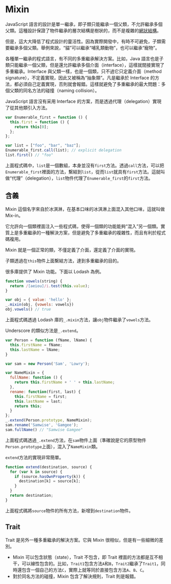 # Mixin

JavaScript 語言的設計是單一繼承，即子類只能繼承一個父類，不允許繼承多個父類。這種設計保證了物件繼承的層次結構是樹狀的，而不是複雜的[網狀結構](https://en.wikipedia.org/wiki/Multiple_inheritance#The_diamond_problem)。

但是，這大大降低了程式設計的靈活性。因為實際開發中，有時不可避免，子類需要繼承多個父類。舉例來說，“貓”可以繼承“哺乳類動物”，也可以繼承“寵物”。

各種單一繼承的程式語言，有不同的多重繼承解決方案。比如，Java 語言也是子類只能繼承一個父類，但是還允許繼承多個介面（interface），這樣就間接實現了多重繼承。Interface 與父類一樣，也是一個類，只不過它只定義介面（method signature），不定義實現，因此又被稱為“抽象類”。凡是繼承於 Interface 的方法，都必須自己定義實現，否則就會報錯。這樣就避免了多重繼承的最大問題：多個父類的同名方法的碰撞（naming collision）。

JavaScript 語言沒有采用 Interface 的方案，而是透過代理（delegation）實現了從其他類引入方法。

```javascript
var Enumerable_first = function () {
  this.first = function () {
    return this[0];
  };
};

var list = ["foo", "bar", "baz"];
Enumerable_first.call(list); // explicit delegation
list.first() // "foo"
```

上面程式碼中，`list`是一個數組，本身並沒有`first`方法。透過`call`方法，可以把`Enumerable_first`裡面的方法，繫結到`list`，從而`list`就具有`first`方法。這就叫做“代理”（delegation），`list`物件代理了`Enumerable_first`的`first`方法。

## 含義

Mixin 這個名字來自於冰淇淋，在基本口味的冰淇淋上面混入其他口味，這就叫做 Mix-in。

它允許向一個類裡面注入一些程式碼，使得一個類的功能能夠“混入”另一個類。實質上是多重繼承的一種解決方案，但是避免了多重繼承的複雜性，而且有利於程式碼複用。

Mixin 就是一個正常的類，不僅定義了介面，還定義了介面的實現。

子類透過在`this`物件上面繫結方法，達到多重繼承的目的。

很多庫提供了 Mixin 功能。下面以 Lodash 為例。

```javascript
function vowels(string) {
  return /[aeiou]/i.test(this.value);
}

var obj = { value: 'hello' };
_.mixin(obj, {vowels: vowels})
obj.vowels() // true
```

上面程式碼透過 Lodash 庫的`_.mixin`方法，讓`obj`物件繼承了`vowels`方法。

Underscore 的類似方法是`_.extend`。

```javascript
var Person = function (fName, lName) {
  this.firstName = fName;
  this.lastName = lName;
}

var sam = new Person('Sam', 'Lowry');

var NameMixin = {
  fullName: function () {
    return this.firstName + ' ' + this.lastName;
  },
  rename: function(first, last) {
    this.firstName = first;
    this.lastName = last;
    return this;
  }
};
_.extend(Person.prototype, NameMixin);
sam.rename('Samwise', 'Gamgee');
sam.fullName() // "Samwise Gamgee"
```

上面程式碼透過`_.extend`方法，在`sam`物件上面（準確說是它的原型物件`Person.prototype`上面），混入了`NameMixin`類。

`extend`方法的實現非常簡單。

```javascript
function extend(destination, source) {
  for (var k in source) {
    if (source.hasOwnProperty(k)) {
      destination[k] = source[k];
    }
  }
  return destination;
}
```

上面程式碼將`source`物件的所有方法，新增到`destination`物件。

## Trait

Trait 是另外一種多重繼承的解決方案。它與 Mixin 很相似，但是有一些細微的差別。

- Mixin 可以包含狀態（state），Trait 不包含，即 Trait 裡面的方法都是互不相干，可以線性包含的。比如，`Trait1`包含方法`A`和`B`，`Trait2`繼承了`Trait1`，同時還包含一個自己的方法`C`，實際上就等同於直接包含方法`A`、`B`、`C`。
- 對於同名方法的碰撞，Mixin 包含了解決規則，Trait 則是報錯。
